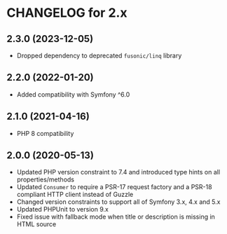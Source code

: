 # CHANGELOG for 2.x

## 2.3.0 (2023-12-05)

* Dropped dependency to deprecated `fusonic/linq` library

## 2.2.0 (2022-01-20)

* Added compatibility with Symfony ^6.0

## 2.1.0 (2021-04-16)

* PHP 8 compatibility

## 2.0.0 (2020-05-13)

* Updated PHP version constraint to 7.4 and introduced type hints on all properties/methods
* Updated `Consumer` to require a PSR-17 request factory and a PSR-18 compliant HTTP client instead of Guzzle
* Changed version constraints to support all of Symfony 3.x, 4.x and 5.x
* Updated PHPUnit to version 9.x
* Fixed issue with fallback mode when title or description is missing in HTML source
